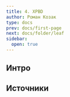 ```yaml
---
title: 4. XPBD
author: Роман Козак
type: docs
prev: docs/first-page
next: docs/folder/leaf
sidebar:
  open: true
---
```



## Интро



## Источники

